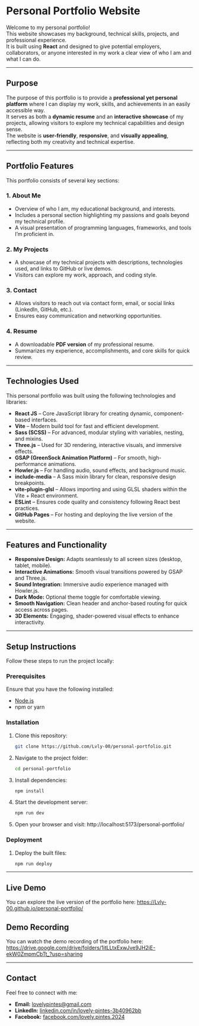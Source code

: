 #  Personal Portfolio Website

Welcome to my personal portfolio!  
This website showcases my background, technical skills, projects, and professional experience.  
It is built using **React** and designed to give potential employers, collaborators, or anyone interested in my work a clear view of who I am and what I can do.

---

##  Purpose

The purpose of this portfolio is to provide a **professional yet personal platform** where I can display my work, skills, and achievements in an easily accessible way.  
It serves as both a **dynamic resume** and an **interactive showcase** of my projects, allowing visitors to explore my technical capabilities and design sense.  
The website is **user-friendly**, **responsive**, and **visually appealing**, reflecting both my creativity and technical expertise.

---

##  Portfolio Features

This portfolio consists of several key sections:

### 1. About Me 
- Overview of who I am, my educational background, and interests.  
- Includes a personal section highlighting my passions and goals beyond my technical profile.
- A visual presentation of programming languages, frameworks, and tools I’m proficient in.
  
### 2. My Projects 
- A showcase of my technical projects with descriptions, technologies used, and links to GitHub or live demos.  
- Visitors can explore my work, approach, and coding style.

### 3. Contact 
- Allows visitors to reach out via contact form, email, or social links (LinkedIn, GitHub, etc.).  
- Ensures easy communication and networking opportunities.
  
### 4. Resume 
- A downloadable **PDF version** of my professional resume.  
- Summarizes my experience, accomplishments, and core skills for quick review.

---

## Technologies Used

This personal portfolio was built using the following technologies and libraries:

- **React JS** – Core JavaScript library for creating dynamic, component-based interfaces.  
- **Vite** – Modern build tool for fast and efficient development.  
- **Sass (SCSS)** – For advanced, modular styling with variables, nesting, and mixins.  
- **Three.js** – Used for 3D rendering, interactive visuals, and immersive effects.  
- **GSAP (GreenSock Animation Platform)** – For smooth, high-performance animations.  
- **Howler.js** – For handling audio, sound effects, and background music.  
- **include-media** – A Sass mixin library for clean, responsive design breakpoints.  
- **vite-plugin-glsl** – Allows importing and using GLSL shaders within the Vite + React environment.  
- **ESLint** – Ensures code quality and consistency following React best practices.  
- **GitHub Pages** – For hosting and deploying the live version of the website.

---

## Features and Functionality

- **Responsive Design:** Adapts seamlessly to all screen sizes (desktop, tablet, mobile).  
- **Interactive Animations:** Smooth visual transitions powered by GSAP and Three.js.  
- **Sound Integration:** Immersive audio experience managed with Howler.js.  
- **Dark Mode:** Optional theme toggle for comfortable viewing.  
- **Smooth Navigation:** Clean header and anchor-based routing for quick access across pages.  
- **3D Elements:** Engaging, shader-powered visual effects to enhance interactivity.

---

## Setup Instructions

Follow these steps to run the project locally:

### Prerequisites
Ensure that you have the following installed:
- [Node.js](https://nodejs.org/)
- npm or yarn

### Installation

1. Clone this repository:
   ```bash
   git clone https://github.com/Lvly-00/personal-portfolio.git

2. Navigate to the project folder:
      ```bash
      cd personal-portfolio
      
3. Install dependencies:
      ```bash
      npm install

4. Start the development server:
      ```bash
      npm run dev

5. Open your browser and visit: http://localhost:5173/personal-portfolio/


### Deployment
1. Deploy the built files:
      ```bash
      npm run deploy

---

## Live Demo
You can explore the live version of the portfolio here:
https://Lvly-00.github.io/personal-portfolio/

## Demo Recording 
You can watch the demo recording of the portfolio here:
https://drive.google.com/drive/folders/1itLLtxExwJve9JH2jE-ekW0ZmpmCbTt_?usp=sharing

---

## Contact
Feel free to connect with me:

- **Email:** lovelypintes@gmail.com  
- **LinkedIn:** [linkedin.com/in/lovely-pintes-3b40962bb](https://www.linkedin.com/in/lovely-pintes-3b40962bb/)  
- **Facebook:** [facebook.com/lovely.pintes.2024](https://www.facebook.com/lovely.pintes.2024)  
